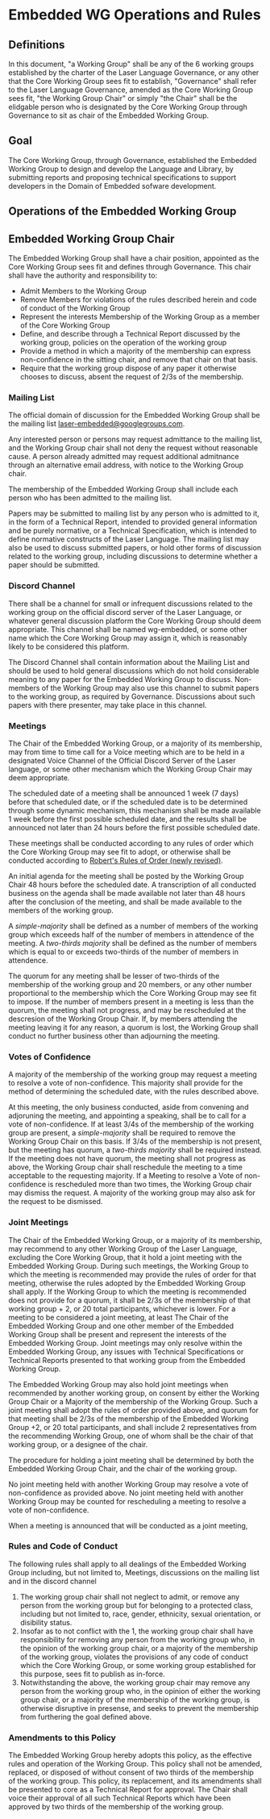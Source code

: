 # Embedded WG Operations and Rules

## Definitions

In this document, "a Working Group" shall be any of the 6 working groups established by the charter of the Laser Language Governance, 
 or any other that the Core Working Group sees fit to establish,
 "Governance" shall refer to the Laser Language Governance, amended as the Core Working Group sees fit,
 "the Working Group Chair" or simply "the Chair" shall be the elidgable person who is designated by the Core Working Group through Governance to 
 sit as chair of the Embedded Working Group. 

## Goal

The Core Working Group, through Governance,
 established the Embedded Working Group to design and develop the Language and Library,
 by submitting reports and proposing technical specifications to support developers in the Domain of Embedded
sofware development.

## Operations of the Embedded Working Group

## Embedded Working Group Chair

The Embedded Working Group shall have a chair position,
 appointed as the Core Working Group sees fit and defines through Governance. 
This chair shall have the authority and responsibility to:
* Admit Members to the Working Group
* Remove Members for violations of the rules described herein and code of conduct of the Working Group
* Represent the interests Membership of the Working Group as a member of the Core Working Group
* Define, and describe through a Technical Report discussed by the working group, policies on the operation of the working group
* Provide a method in which a majority of the membership can express non-confidence in the sitting chair,
 and remove that chair on that basis.
* Require that the working group dispose of any paper it otherwise chooses to discuss, absent the request of 2/3s of the membership.

### Mailing List

The official domain of discussion for the Embedded Working Group shall be the mailing list laser-embedded@googlegroups.com.

Any interested person or persons may request admittance to the mailing list, and the Working Group chair shall not deny the request without reasonable cause. A person already admitted may request additional admitnance through an alternative email address, with notice to the Working Group chair. 

The membership of the Embedded Working Group shall include each person who has been admitted to the mailing list. 

Papers may be submitted to mailing list by any person who is admitted to it, in the form of a Technical Report, intended to provided general information and be purely normative, or a Technical Specification, which is intended to define normative constructs of the Laser Language. The mailing list may also be used to discuss submitted papers, or hold other forms of discussion related to the working group, including discussions to determine whether a paper should be submitted. 
 

### Discord Channel

There shall be a channel for small or infrequent discussions related to the working group on the official discord server of the Laser Language, 
 or whatever general discussion platform the Core Working Group should deem appropriate. This channel shall be named wg-embedded, or some other name
 which the Core Working Group may assign it, which is reasonably likely to be considered this platform. 

The Discord Channel shall contain information about the Mailing List and should be used to hold general discussions which do not hold considerable meaning to any paper for the
 Embedded Working Group to discuss. Non-members of the Working Group may also use this channel to submit papers to the working group, 
 as required by Governance. Discussions about such papers with there presenter, may take place in this channel. 

### Meetings

The Chair of the Embedded Working Group, or a majority of its membership, may from time to time call for a Voice meeting which 
 are to be held in a designated Voice Channel of the Official Discord Server of the Laser language, or some other mechanism which the Working Group Chair may deem appropriate. 

The scheduled date of a meeting shall be announced 1 week (7 days) before that scheduled date, or if the scheduled date is to be determined through some dynamic mechanism,
 this mechanism shall be made available 1 week before the first possible scheduled date, and the results shall be announced not later than 24 hours before the first
 possible scheduled date. 


These meetings shall be conducted according to any rules of order which the Core Working Group may see fit to adopt,
 or otherwise shall be conducted according to [Robert's Rules of Order (newly revised)](http://www.rulesonline.com/). 

An initial agenda for the meeting shall be posted by the Working Group Chair 48 hours before the scheduled date. A transcription of all conducted business on the agenda shall be made available not later than 48 hours after the conclusion of the meeting, and shall be made available to the members of the working group. 

A *simple-majority* shall be defined as a number of members of the working group which exceeds half of the number of members in attendence of the meeting. 
A *two-thirds majority* shall be defined as the number of members which is equal to or exceeds two-thirds of the number of members in attendence. 

The quorum for any meeting shall be lesser of two-thirds of the membership of the working group and 20 members, or any other number proportional to the membership which the Core Working Group may see fit to impose. 
If the number of members present in a meeting is less than the quorum, the meeting shall not progress, and may be rescheduled at the descresion of the Working Group Chair. 
If, by members attending the meeting leaving it for any reason, a quorum is lost, the Working Group shall conduct no further business other than adjourning the meeting. 

### Votes of Confidence

A majority of the membership of the working group may request a meeting to resolve a vote of non-confidence. This majority shall provide for the method of determining the scheduled date,
 with the rules described above.

At this meeting, the only business conducted, aside from convening and adjoruning the meeting, and appointing a speaking, shall be to call for a vote of non-confidence.
If at least 3/4s of the membership of the working group are present, a *simple-majority* shall be required to remove the Working Group Chair on this basis.
If 3/4s of the membership is not present, but the meeting has quorum, a *two-thirds majority* shall be required instead. 
If the meeting does not have quorum, the meeting shall not progress as above, the Working Group chair shall reschedule the meeting to a time acceptable to the requesting majority. 
 If a Meeting to resolve a Vote of non-confidence is rescheduled more than two times, the Working Group chair may dismiss the request. 
A majority of the working group may also ask for the request to be dismissed. 

### Joint Meetings

The Chair of the Embedded Working Group, or a majority of its membership, may recommend to any other Working Group of the Laser Language, excluding the Core Working Group, that it hold a joint meeting with the Embedded Working Group. During such meetings, the Working Group to which the meeting is recommended may provide the rules of order for that meeting, otherwise the rules adopted by the Embedded Working Group shall apply. If the Working Group to which the meeting is recommended does not provide for a quorum, it shall be 2/3s of the membership of that working group + 2, or 20 total participants, whichever is lower. For a meeting to be considered a joint meeting,
 at least The Chair of the Embedded Working Group and one other member of the Embedded Working Group shall be present and represent the interests of the Embedded Working Group. Joint meetings may only resolve within the Embedded Working Group, any issues with Technical Specifications or Technical Reports presented to that working group from the Embedded Working Group. 

The Embedded Working Group may also hold joint meetings when recommended by another working group, on consent by either the Working Group Chair or a Majority of the membership of the Working Group.
 Such a joint meeting shall adopt the rules of order provided above, and quorum for that meeting shall be 2/3s of the membership of the Embedded Working Group +2, or 20 total participants, and shall include 2 representatives from the recommending Working Group, one of whom shall be the chair of that working group, or a designee of the chair. 

The procedure for holding a joint meeting shall be determined by both the Embedded Working Group Chair, and the chair of the working group. 

No joint meeting held with another Working Group may resolve a vote of non-confidence as provided above. No joint meeting held with another Working Group may be counted for rescheduling a meeting to resolve a vote of non-confidence. 

When a meeting is announced that will be conducted as a joint meeting, 

### Rules and Code of Conduct



The following rules shall apply to all dealings of the Embedded Working Group including, but not limited to, Meetings, discussions on the mailing list and in the discord channel
1. The working group chair shall not neglect to admit, or remove any person from the working group but for belonging to a protected class, including but not limited to, race, gender, ethnicity, sexual orientation, or disibility status. 
2. Insofar as to not conflict with the 1, the working group chair shall have responsibility for removing any person from the working group who, in the opinion of the working group chair, or a majority of the membership of the working group, violates the provisions of any code of conduct which the Core Working Group, or some working group established for this purpose, sees fit to publish as in-force. 
3. Notwithstanding the above, the working group chair may remove any person from the working group who, in the opinion of either the working group chair, or a majority of the membership of the working group, is otherwise disruptive in presense, and seeks to prevent the membership from furthering the goal defined above. 

### Amendments to this Policy

The Embedded Working Group hereby adopts this policy, as the effective rules and operation of the Working Group. This policy shall not be amended, replaced, or disposed of without consent of two thirds of the membership of the working group. 
This policy, its replacement, and its amendments shall be presented to core as a Technical Report for approval. The Chair shall voice their approval of all such Technical Reports which have been approved by two thirds of the membership of the working group.


